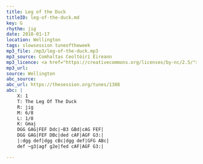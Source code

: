 ```yaml
---
title: Leg of the Duck
titleID: leg-of-the-duck.md
key: G
rhythm: jig
date: 2018-01-17
location: Wellington
tags: slowsession tuneoftheweek
mp3_file: /mp3/leg-of-the-duck.mp3
mp3_source: Comhaltas Ceoltóirí Éireann
mp3_licence: <a href="https://creativecommons.org/licenses/by-nc/2.5/">CC-BY-NC-2.5</a>
mp3_url:
source: Wellington
abc_source:
abc_url: https://thesession.org/tunes/1388
abc: |
    X: 1
    T: The Leg Of The Duck
    R: jig
    M: 6/8
    L: 1/8
    K: Gmaj
    DGG GAG|FEF Ddc|~B3 GBd|cAG FEF|
    DGG GAG|FEF DBc|ded cAF|AGF G3:|
    |:dgg def|dgg cBc|dgg def|GFG ABc|
    def ~g3|agf g2e|fed cAF|AGF G3:|

---
```

